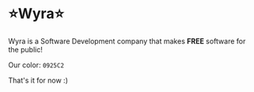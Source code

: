 # ⭐Wyra⭐
Wyra is a Software Development company that makes **FREE** software for the public!

Our color: `0925C2`

That's it for now :)
